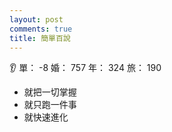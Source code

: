 ```yaml
---
layout: post
comments: true
title: 簡單百說
---
```


:ear: 單： -8 婚： 757 年： 324 旅： 190

- 就把一切掌握
- 就只跑一件事
- 就快速進化

